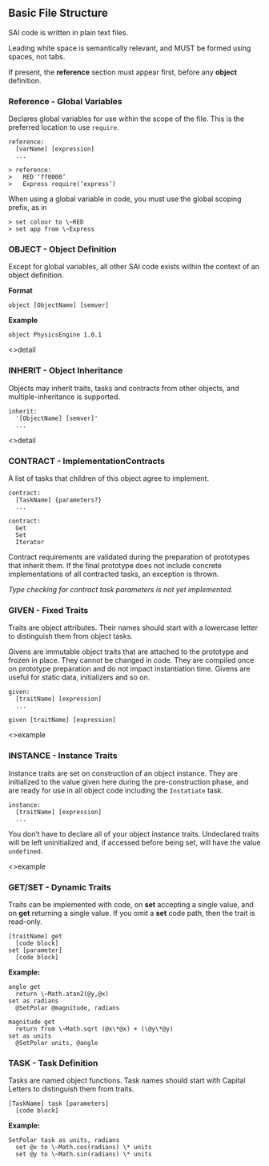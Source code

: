 
## Basic File Structure

SAI code is written in plain text files. 

Leading white space is semantically relevant, and MUST be formed using spaces, not tabs.

If present, the **reference** section must appear first, before any **object** definition.

### Reference - Global Variables

Declares global variables for use within the scope of the file. This is the preferred location to use `require`.

    reference:
      [varName] [expression]
      ...
      
    > reference:
    >   RED ‘ff0000’
    >   Express require(‘express’)

When using a global variable in code, you must use the global scoping prefix, as in

    > set colour to \~RED
    > set app from \~Express

### OBJECT - Object Definition

Except for global variables, all other SAI code exists within the context of an object definition.

**Format**

	object [ObjectName] [semver]

**Example**

	object PhysicsEngine 1.0.1

\<\>detail

### INHERIT - Object Inheritance

Objects may inherit traits, tasks and contracts from other objects, and multiple-inheritance is supported.

	inherit: 
	  '[ObjectName] [semver]'
	  ...

\<\>detail


### CONTRACT - ImplementationContracts

A list of tasks that children of this object agree to implement.

	contract: 
	  [TaskName] {parameters?}
	  ...

	contract:
	  Get
	  Set
	  Iterator

Contract requirements are validated during the preparation of prototypes that inherit them. If the final prototype does not include concrete implementations of all contracted tasks, an exception is thrown.

_Type checking for contract task parameters is not yet implemented._

### GIVEN - Fixed Traits

Traits are object attributes. Their names should start with a lowercase letter to distinguish them from object tasks.

Givens are immutable object traits that are attached to the prototype and frozen in place. They cannot be changed in code. They are compiled once on prototype preparation and do not impact instantiation time. Givens are useful for static data, initializers and so on.

	given:
	  [traitName] [expression] 
	  ...
	
	given [traitName] [expression]

\<\>example

### INSTANCE - Instance Traits

Instance traits are set on construction of an object instance. They are initialized to the value given here during the pre-construction phase, and are ready for use in all object code including the  `Instatiate` task.

	instance:
	  [traitName] [expression]
	  ...

You don’t have to declare all of your object instance traits. Undeclared traits will be left uninitialized and, if accessed before being set, will have the value `undefined`.

\<\>example

### GET/SET - Dynamic Traits

Traits can be implemented with code, on **set** accepting a single value, and on **get** returning a single value. If you omit a **set** code path, then the trait is read-only.

	[traitName] get
	  [code block]
	set [parameter]
	  [code block]
 
**Example:**

	angle get
	  return \~Math.atan2(@y,@x)
	set as radians
	  @SetPolar @magnitude, radians
	
	magnitude get
	  return from \~Math.sqrt (@x\*@x) + (\@y\*@y)
	set as units
	  @SetPolar units, @angle


### TASK - Task Definition

Tasks are named object functions. Task names should start with Capital Letters to distinguish them from traits.

	[TaskName] task [parameters]
	  [code block]

**Example:**

	SetPolar task as units, radians
	  set @x to \~Math.cos(radians) \* units
	  set @y to \~Math.sin(radians) \* units
